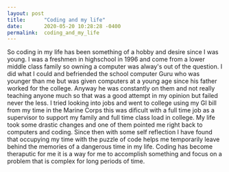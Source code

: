 ```yaml
---
layout: post
title:      "Coding and my life"
date:       2020-05-20 10:28:28 -0400
permalink:  coding_and_my_life
---
```



So coding in my life has been something of a hobby and desire since I was young.  I was a freshmen in highschool in 1996 and come from a lower middle class family so owning a computer was alway's out of the question.  I did what I could and befriended the school computer Guru who was younger than me but was given computers at a young age since his father worked for the college.  Anyway he was constantly on them and not really teaching anyone much so that was a good attempt in my opinion but failed never the less.  I tried looking into jobs and went to college using my GI bill from my time in the Marine Corps this was dificult with a full time job as a supervisor to support my family and full time class load in college.  My life took some drastic changes and one of them pointed me right back to computers and coding.  Since then with some self reflection I have found that occupying my time with the puzzle of code helps me temporarily leave behind the memories of a dangerous time in my life.  Coding has become theraputic for me it is a way for me to accomplish something and focus on a problem that is complex for long periods of time.
